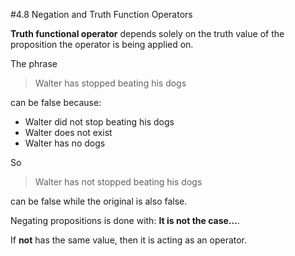 #4.8 Negation and Truth Function Operators

**Truth functional operator** depends solely on the truth value of the proposition the operator is being applied on.

The phrase

>Walter has stopped beating his dogs

can be false because:

- Walter did not stop beating his dogs
- Walter does not exist
- Walter has no dogs

So 

>Walter has not stopped beating his dogs

can be false while the original is also false.

Negating propositions is done with: **It is not the case...**.

If **not** has the same value, then it is acting as an operator.